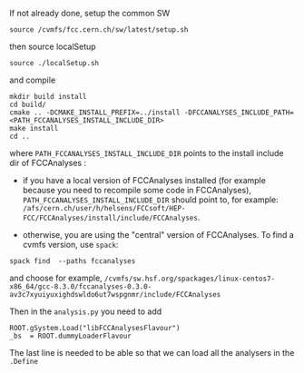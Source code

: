 If not already done, setup the common SW
```
source /cvmfs/fcc.cern.ch/sw/latest/setup.sh
```

then source localSetup

```
source ./localSetup.sh
```

and compile


```
mkdir build install
cd build/
cmake .. -DCMAKE_INSTALL_PREFIX=../install -DFCCANALYSES_INCLUDE_PATH=<PATH_FCCANALYSES_INSTALL_INCLUDE_DIR>
make install
cd ..
```

where ```PATH_FCCANALYSES_INSTALL_INCLUDE_DIR``` points to the install include dir of FCCAnalyses :

- if you have a local version of FCCAnalyses installed (for example because you need to recompile some code in FCCAnalyses), ```PATH_FCCANALYSES_INSTALL_INCLUDE_DIR``` should point to, for example: ```/afs/cern.ch/user/h/helsens/FCCsoft/HEP-FCC/FCCAnalyses/install/include/FCCAnalyses```.


- otherwise, you are using the "central" version of FCCAnalyses.
To find a cvmfs version, use ```spack```:
```
spack find  --paths fccanalyses
```

and choose for example, ```/cvmfs/sw.hsf.org/spackages/linux-centos7-x86_64/gcc-8.3.0/fccanalyses-0.3.0-av3c7xyuiyuxighdswldo6ut7wspgnmr/include/FCCAnalyses```


Then in the ```analysis.py``` you need to add 

```
ROOT.gSystem.Load("libFCCAnalysesFlavour")
_bs  = ROOT.dummyLoaderFlavour
```

The last line is needed to be able so that we can load all the analysers in the ```.Define```
